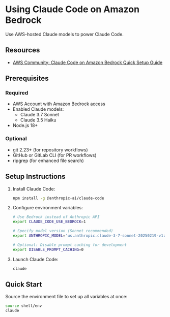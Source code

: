 # Using Claude Code on Amazon Bedrock

Use AWS-hosted Claude models to power Claude Code.

## Resources

- [AWS Community: Claude Code on Amazon Bedrock Quick Setup Guide](https://community.aws/content/2tXkZKrZzlrlu0KfH8gST5Dkppq/claude-code-on-amazon-bedrock-quick-setup-guide?lang=en)

## Prerequisites

### Required

- AWS Account with Amazon Bedrock access
- Enabled Claude models:
  - Claude 3.7 Sonnet
  - Claude 3.5 Haiku
- Node.js 18+

### Optional

- git 2.23+ (for repository workflows)
- GitHub or GitLab CLI (for PR workflows)
- ripgrep (for enhanced file search)

## Setup Instructions

1. Install Claude Code:

   ```bash
   npm install -g @anthropic-ai/claude-code
   ```

2. Configure environment variables:

   ```bash
   # Use Bedrock instead of Anthropic API
   export CLAUDE_CODE_USE_BEDROCK=1

   # Specify model version (Sonnet recommended)
   export ANTHROPIC_MODEL='us.anthropic.claude-3-7-sonnet-20250219-v1:0'

   # Optional: Disable prompt caching for development
   export DISABLE_PROMPT_CACHING=0
   ```

3. Launch Claude Code:
   ```bash
   claude
   ```

## Quick Start

Source the environment file to set up all variables at once:

```bash
source shell/env
claude
```

